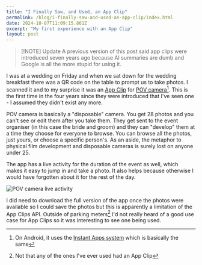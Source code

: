 ```yaml
---
title: "I Finally Saw, and Used, an App Clip"
permalink: /blog/i-finally-saw-and-used-an-app-clip/index.html
date: 2024-10-07T11:09:15.861Z
excerpt: "My first experience with an App Clip"
layout: post
---
```


> [!NOTE] Update
> A previous version of this post said app clips were introduced seven years ago because AI summaries are dumb and Google is all the more stupid for using it.

I was at a wedding on Friday and when we sat down for the wedding breakfast there was a QR code on the table to prompt us to take photos. I scanned it and to my surprise it was an [App Clip](https://apple.fandom.com/wiki/App_Clips) for [POV camera](https://pov.camera)[^1]. This is the first time in the four years since they were introduced that I've seen one - I assumed they didn't exist any more.

POV camera is basically a "disposable" camera. You get 28 photos and you can't see or edit them after you take them. They get sent to the event organiser (in this case the bride and groom) and they can "develop" them at a time they choose for everyone to browse. You can browse all the photos, just yours, or choose a specific person's. As an aside, the metaphor to physical film development and disposable cameras is surely lost on anyone under 25.

The app has a live activity for the duration of the event as well, which makes it easy to jump in and take a photo. It also helps because otherwise I would have forgotten about it for the rest of the day.

![POV camera live activity](https://cdn.rknight.me/site/pov-live-activity.jpg)

I did need to download the full version of the app once the photos were available so I could save the photos but this is apparently a limitation of the App Clips API. Outside of parking meters[^2] I'd not really heard of a good use case for App Clips so it was interesting to see one being used.

[^1]: On Android, it uses the [Instant Apps system](https://developer.android.com/topic/google-play-instant) which is basically the same
[^2]: Not that any of the ones I've ever used had an App Clip
